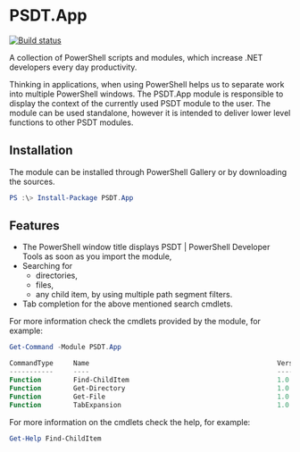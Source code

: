 # PSDT.App

[![Build status](https://ci.appveyor.com/api/projects/status/28644pdknhyoxhe9/branch/master?svg=true&passingText=Build%20Passing&failingText=Build%20Failing&pendingText=Build%20Pending)](https://ci.appveyor.com/project/TauriCode/PSDT-App)

A collection of PowerShell scripts and modules, which increase .NET developers every day productivity.

Thinking in applications, when using PowerShell helps us to separate work into multiple PowerShell windows. The PSDT.App module is responsible to display the context of the currently used PSDT module to the user. The module can be used standalone, however it is intended to deliver lower level functions to other PSDT modules.

## Installation

The module can be installed through PowerShell Gallery or by downloading the sources.

```powershell
PS :\> Install-Package PSDT.App
```

## Features

- The PowerShell window title displays PSDT | PowerShell Developer Tools as soon as you import the module,
- Searching for
  - directories,
  - files,
  - any child item,
    by using multiple path segment filters.
- Tab completion for the above mentioned search cmdlets.

For more information check the cmdlets provided by the module, for example:

```powershell
Get-Command -Module PSDT.App

CommandType     Name                                               Version    Source
-----------     ----                                               -------    ------
Function        Find-ChildItem                                     1.0.0.0    PSDT.App
Function        Get-Directory                                      1.0.0.0    PSDT.App
Function        Get-File                                           1.0.0.0    PSDT.App
Function        TabExpansion                                       1.0.0.0    PSDT.App
```

For more information on the cmdlets check the help, for example:

```powershell
Get-Help Find-ChildItem
```